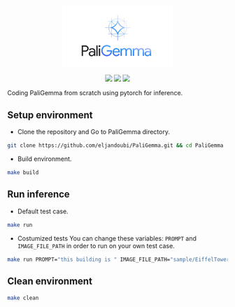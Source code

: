 <p align="center">
    <a href="docs/imgs/PaLiGemma-Model-Logo.jpg">
        <img src="docs/imgs/PaLiGemma-Model-Logo.jpg" width="50%"/>
    </a>
</p>

<p align="center">
    <a href="License"><img src="https://img.shields.io/github/license/eljandoubi/PaliGemma"></a>
    <a href="Linux"><img src="https://img.shields.io/github/actions/workflow/status/eljandoubi/PaliGemma/python-package-conda.yml?label=Linux"></a>
    <a href="Conda"><img src="https://img.shields.io/github/actions/workflow/status/eljandoubi/PaliGemma/python-package-conda.yml?label=Conda"></a>
</p>

Coding PaliGemma from scratch using pytorch for inference.

## Setup environment
* Clone the repository and Go to PaliGemma directory.
```bash
git clone https://github.com/eljandoubi/PaliGemma.git && cd PaliGemma
```

* Build environment.
```bash
make build
```

## Run inference
* Default test case.
```bash
make run
```

* Costumized tests
You can change these variables: `PROMPT` and `IMAGE_FILE_PATH` in order to run on your own test case.
```bash
make run PROMPT="this building is " IMAGE_FILE_PATH="sample/EiffelTower.jpg"
```

## Clean environment
```bash
make clean
```
